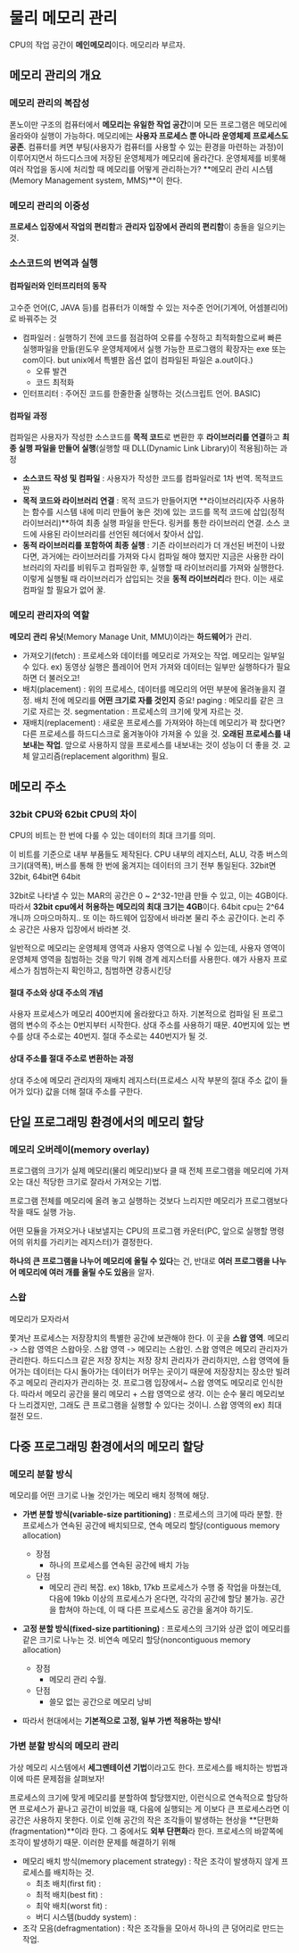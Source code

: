 # 물리 메모리 관리

CPU의 작업 공간이 **메인메모리**이다. 메모리라 부르자.

## 메모리 관리의 개요

### 메모리 관리의 복잡성

폰노이만 구조의 컴퓨터에서 **메모리는 유일한 작업 공간**이며 모든 프로그램은 메모리에 올라와야 실행이 가능하다. 메모리에는 **사용자 프로세스 뿐 아니라 운영체제 프로세스도 공존**. 컴퓨터를 켜면 부팅(사용자가 컴퓨터를 사용할 수 있는 환경을 마련하는 과정)이 이루어지면서 하드디스크에 저장된 운영체제가 메모리에 올라간다. 운영체제를 비롯해 여러 작업을 동시에 처리할 때 메모리를 어떻게 관리하는가? **메모리 관리 시스템(Memory Management system, MMS)**이 한다.

### 메모리 관리의 이중성

**프로세스 입장에서 작업의 편리함**과 **관리자 입장에서 관리의 편리함**이 충돌을 일으키는 것. 

### 소스코드의 번역과 실행

#### 컴파일러와 인터프리터의 동작

고수준 언어(C, JAVA 등)를 컴퓨터가 이해할 수 있는 저수준 언어(기계어, 어셈블리어)로 바꿔주는 것

- 컴파일러 : 실행하기 전에 코드를 점검하여 오류를 수정하고 최적화함으로써 빠른 실행파일을 만듦(윈도우 운영체제에서 실행 가능한 프로그램의 확장자는 exe 또는 com이다. but unix에서 특별한 옵션 없이 컴파일된 파일은 a.out이다.)
  - 오류 발견
  - 코드 최적화
- 인터프리터 : 주어진 코드를 한줄한줄 실행하는 것(스크립트 언어. BASIC)

#### 컴파일 과정

컴파일은 사용자가 작성한 소스코드를 **목적 코드**로 변환한 후 **라이브러리를 연결**하고 **최종 실행 파일을 만들어 실행**(실행할 때 DLL(Dynamic Link Library)이 적용됨)하는 과정

- **소스코드 작성 및 컴파일** : 사용자가 작성한 코드를 컴파일러로 1차 번역. 목적코드 짠
- **목적 코드와 라이브러리 연결** : 목적 코드가 만들어지면 **라이브러리(자주 사용하는 함수를 시스템 내에 미리 만들어 놓은 것)에 있는 코드를 목적 코드에 삽입(정적 라이브러리)**하여 최종 실행 파일을 만든다. 링커를 통한 라이브러리 연결. 소스 코드에 사용된 라이브러리를 선언된 헤더에서 찾아서 삽입.
- **동적 라이브러리를 포함하여 최종 실행** : 기존 라이브러리가 더 개선된 버전이 나왔다면, 과거에는 라이브러리를 가져와 다시 컴파일 해야 했지만 지금은 사용한 라이브러리의 자리를 비워두고 컴파일한 후, 실행할 때 라이브러리를 가져와 실행한다. 이렇게 실행될 때 라이브러리가 삽입되는 것을 **동적 라이브러리**라 한다. 이는 새로 컴파일 할 필요가 없어 꿀.



### 메모리 관리자의 역할

**메모리 관리 유닛**(Memory Manage Unit, MMU)이라는 **하드웨어**가 관리.

- 가져오기(fetch) : 프로세스와 데이터를 메모리로 가져오는 작업. 메모리는 일부일 수 있다. ex) 동영상 실행은 플레이어 먼저 가져와 데이터는 일부만 실행하다가 필요하면 더 불러오고!
- 배치(placement) : 위의 프로세스, 데이터를 메모리의 어떤 부분에 올려놓을지 결정. 배치 전에 메모리를 **어떤 크기로 자를 것인지** 중요! paging : 메모리를 같은 크기로 자르는 것. segmentation : 프로세스의 크기에 맞게 자르는 것. 
- 재배치(replacement) : 새로운 프로세스를 가져와야 하는데 메모리가 꽉 찼다면? 다른 프로세스를 하드디스크로 옮겨놓아야 가져올 수 있을 것. **오래된 프로세스를 내보내는 작업**. 앞으로 사용하지 않을 프로세스를 내보내는 것이 성능이 더 좋을 것. 교체 알고리즘(replacement algorithm) 필요.



## 메모리 주소

### 32bit CPU와 62bit CPU의 차이

CPU의 비트는 한 번에 다룰 수 있는 데이터의 최대 크기를 의미.

이 비트를 기준으로 내부 부품들도 제작된다. CPU 내부의 레지스터, ALU, 각종 버스의 크기(대역폭), 버스를 통해 한 번에 옮겨지는 데이터의 크기 전부 통일된다. 32bit면 32bit, 64bit면 64bit

32bit로 나타낼 수 있는 MAR의 공간은 0 ~ 2^32-1만큼 만들 수 있고, 이는 4GB이다. 따라서 **32bit cpu에서 허용하는 메모리의 최대 크기는 4GB**이다. 64bit cpu는 2^64개니까 으마으마하지.. 또 이는 하드웨어 입장에서 바라본 물리 주소 공간이다. 논리 주소 공간은 사용자 입장에서 바라본 것.

일반적으로 메모리는 운영체제 영역과 사용자 영역으로 나뉠 수 있는데, 사용자 영역이 운영체제 영역을 침범하는 것을 막기 위해 경계 레지스터를 사용한다. 얘가 사용자 프로세스가 침범하는지 확인하고, 침범하면 강종시킨당

#### 절대 주소와 상대 주소의 개념

사용자 프로세스가 메모리 400번지에 올라왔다고 하자. 기본적으로 컴파일 된 프로그램의 변수의 주소는 0번지부터 시작한다. 상대 주소를 사용하기 때문. 40번지에 있는 변수를 상대 주소로는 40번지. 절대 주소로는 440번지가 될 것.

#### 상대 주소를 절대 주소로 변환하는 과정

상대 주소에 메모리 관리자의 재배치 레지스터(프로세스 시작 부분의 절대 주소 값이 들어가 있다) 값을 더해 절대 주소를 구한다.



## 단일 프로그래밍 환경에서의 메모리 할당

### 메모리 오버레이(memory overlay)

프로그램의 크기가 실제 메모리(물리 메모리)보다 클 때 전체 프로그램을 메모리에 가져오는 대신 적당한 크기로 잘라서 가져오는 기법.

프로그램 전체를 메모리에 올려 놓고 실행하는 것보다 느리지만 메모리가 프로그램보다 작을 때도 실행 가능.

어떤 모듈을 가져오거나 내보낼지는 CPU의 프로그램 카운터(PC, 앞으로 실행할 명령어의 위치를 가리키는 레지스터)가 결정한다.

**하나의 큰 프로그램을 나누어 메모리에 올릴 수 있다**는 건, 반대로 **여러 프로그램을 나누어 메모리에 여러 개를 올릴 수도 있음**을 알자. 

### 스왑

메모리가 모자라서 

쫓겨난 프로세스는 저장장치의 특별한 공간에 보관해야 한다. 이 곳을 **스왑 영역**. 메모리 -> 스왑 영역은 스왑아웃. 스왑 영역 -> 메모리는 스왑인. 스왑 영역은 메모리 관리자가 관리한다. 하드디스크 같은 저장 장치는 저장 장치 관리자가 관리하지만, 스왑 영역에 들어가는 데이터는 다시 돌아가는 데이터가 머무는 곳이기 때문에 저장장치는 장소만 빌려주고 메모리 관리자가 관리하는 것. 프로그램 입장에서~ 스왑 영역도 메모리로 인식한다. 따라서 메모리 공간을 물리 메모리 + 스왑 영역으로 생각. 이는 순수 물리 메모리보다 느리겠지만, 그래도 큰 프로그램을 실행할 수 있다는 것이니. 스왑 영역의 ex) 최대 절전 모드.



## 다중 프로그래밍 환경에서의 메모리 할당

### 메모리 분할 방식

메모리를 어떤 크기로 나눌 것인가는 메모리 배치 정책에 해당.

- **가변 분할 방식(variable-size partitioning)** : 프로세스의 크기에 따라 분할. 한 프로세스가 연속된 공간에 배치되므로, 연속 메모리 할당(contiguous memory allocation)
  - 장점
    - 하나의 프로세스를 연속된 공간에 배치 가능
  - 단점
    - 메모리 관리 복잡. ex) 18kb, 17kb 프로세스가 수행 중 작업을 마쳤는데, 다음에 19kb 이상의 프로세스가 온다면, 각각의 공간에 할당 불가능. 공간을 합쳐야 하는데, 이 때 다른 프로세스도 공간을 옮겨야 하기도.

- **고정 분할 방식(fixed-size partitioning)** : 프로세스의 크기와 상관 없이 메모리를 같은 크기로 나누는 것. 비연속 메모리 할당(noncontiguous memory allocation)
  - 장점
    - 메모리 관리 수월.
  - 단점
    - 쓸모 없는 공간으로 메모리 낭비
- 따라서 현대에서는 **기본적으로 고정, 일부 가변 적용하는 방식!**

### 가변 분할 방식의 메모리 관리

가상 메모리 시스템에서 **세그멘테이션 기법**이라고도 한다. 프로세스를 배치하는 방법과 이에 따른 문제점을 살펴보자!

프로세스의 크기에 맞게 메모리를 분할하여 할당했지만, 이런식으로 연속적으로 할당하면 프로세스가 끝나고 공간이 비었을 때, 다음에 실행되는 게 이보다 큰 프로세스라면 이 공간은 사용하지 못한다. 이로 인해 공간의 작은 조각들이 발생하는 현상을 **단편화(fragmentation)**이라 한다. 그 중에서도 **외부 단편화**라 한다. 프로세스의 바깥쪽에 조각이 발생하기 때문. 이러한 문제를 해결하기 위해

- 메모리 배치 방식(memory placement strategy) : 작은 조각이 발생하지 않게 프로세스를 배치하는 것.
  - 최초 배치(first fit) : 
  - 최적 배치(best fit) : 
  - 최악 배치(worst fit) : 
  - 버디 시스템(buddy system) : 
- 조각 모음(defragmentation) : 작은 조각들을 모아서 하나의 큰 덩어리로 만드는 작업.







